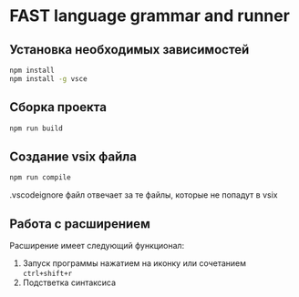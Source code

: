 # FAST language grammar and runner

## Установка необходимых зависимостей

```bash
npm install
npm install -g vsce
```

## Сборка проекта

```bash
npm run build
```

## Создание vsix файла

```bash
npm run compile
```

.vscodeignore файл отвечает за те файлы, которые не попадут в vsix

## Работа с расширением

Расширение имеет следующий функционал:

1. Запуск программы нажатием на иконку или сочетанием ``ctrl+shift+r``
2. Подстветка синтаксиса
